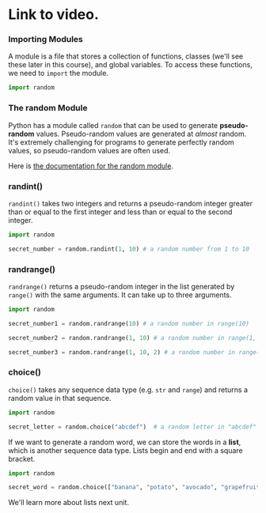 # Link to video.

### Importing Modules

A module is a file that stores a collection of functions, classes (we'll see these later in this course), and global variables. To access these functions, we need to `import` the module. 

```python
import random
```

### The random Module

Python has a module called `random` that can be used to generate **pseudo-random** values. Pseudo-random values are generated at *almost* random. It's extremely challenging for programs to generate perfectly random values, so pseudo-random values are often used.

Here is [the documentation for the random module](https://docs.python.org/3/library/random.html). 

### randint()

`randint()` takes two integers and returns a pseudo-random integer greater than or equal to the first integer and less than or equal to the second integer. 

```python
import random

secret_number = random.randint(1, 10) # a random number from 1 to 10
```

### randrange()

`randrange()` returns a pseudo-random integer in the list generated by `range()` with the same arguments. It can take up to three arguments.

```python
import random

secret_number1 = random.randrange(10) # a random number in range(10)

secret_number2 = random.randrange(1, 10) # a random number in range(1, 10)

secret_number3 = random.randrange(1, 10, 2) # a random number in range(1, 10, 2)
```

### choice()

`choice()` takes any sequence data type (e.g. `str` and `range`) and returns a random value in that sequence.

```python
import random

secret_letter = random.choice("abcdef")  # a random letter in "abcdef"
```

If we want to generate a random word, we can store the words in a **list**, which is another sequence data type. Lists begin and end with a square bracket. 

```python
import random

secret_word = random.choice(["banana", "potato", "avocado", "grapefruit"])  # a random food from that list
```

We'll learn more about lists next unit.
